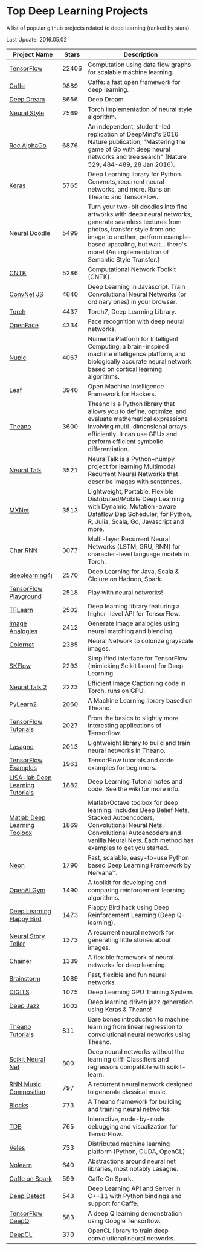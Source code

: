 # Top Deep Learning Projects
A list of popular github projects related to deep learning (ranked by stars).

Last Update: 2016.05.02

| Project Name| Stars | Description |
| ------- | ------ | ------ |
| [TensorFlow](https://github.com/tensorflow/tensorflow) | 22406 | Computation using data flow graphs for scalable machine learning.
| [Caffe](https://github.com/BVLC/caffe) | 9889 | Caffe: a fast open framework for deep learning.
| [Deep Dream](https://github.com/google/deepdream) | 8656 | Deep Dream.
| [Neural Style](https://github.com/jcjohnson/neural-style) | 7569 | Torch implementation of neural style algorithm.
| [Roc AlphaGo](https://github.com/Rochester-NRT/RocAlphaGo) | 6876 | An independent, student-led replication of DeepMind's 2016 Nature publication, "Mastering the game of Go with deep neural networks and tree search" (Nature 529, 484-489, 28 Jan 2016).
| [Keras](https://github.com/fchollet/keras) | 5765 | Deep Learning library for Python. Convnets, recurrent neural networks, and more. Runs on Theano and TensorFlow.
| [Neural Doodle](https://github.com/alexjc/neural-doodle) | 5499 | Turn your two-bit doodles into fine artworks with deep neural networks, generate seamless textures from photos, transfer style from one image to another, perform example-based upscaling, but wait... there's more! (An implementation of Semantic Style Transfer.)
| [CNTK](https://github.com/Microsoft/CNTK) | 5286 | Computational Network Toolkit (CNTK).
| [ConvNet JS](https://github.com/karpathy/convnetjs) | 4640 | Deep Learning in Javascript. Train Convolutional Neural Networks (or ordinary ones) in your browser.
| [Torch](https://github.com/torch/torch7) | 4437 | Torch7, Deep Learning Library.
| [OpenFace](https://github.com/cmusatyalab/openface) | 4334 | Face recognition with deep neural networks.
| [Nupic](https://github.com/numenta/nupic) | 4067 | Numenta Platform for Intelligent Computing: a brain-inspired machine intelligence platform, and biologically accurate neural network based on cortical learning algorithms.
| [Leaf](https://github.com/autumnai/leaf) | 3940 | Open Machine Intelligence Framework for Hackers.
| [Theano](https://github.com/Theano/Theano) | 3600 | Theano is a Python library that allows you to define, optimize, and evaluate mathematical expressions involving multi-dimensional arrays efficiently. It can use GPUs and perform efficient symbolic differentiation.
| [Neural Talk](https://github.com/karpathy/neuraltalk) | 3521 | NeuralTalk is a Python+numpy project for learning Multimodal Recurrent Neural Networks that describe images with sentences.
| [MXNet](https://github.com/dmlc/mxnet) | 3513 | Lightweight, Portable, Flexible Distributed/Mobile Deep Learning with Dynamic, Mutation-aware Dataflow Dep Scheduler; for Python, R, Julia, Scala, Go, Javascript and more.
| [Char RNN](https://github.com/karpathy/char-rnn) | 3077 | Multi-layer Recurrent Neural Networks (LSTM, GRU, RNN) for character-level language models in Torch.
| [deeplearning4j](https://github.com/deeplearning4j/deeplearning4j) | 2570 | Deep Learning for Java, Scala & Clojure on Hadoop, Spark.
| [TensorFlow Playground](https://github.com/tensorflow/playground) | 2518 | Play with neural networks!
| [TFLearn](https://github.com/tflearn/tflearn) | 2502 | Deep learning library featuring a higher-level API for TensorFlow.
| [Image Analogies](https://github.com/awentzonline/image-analogies) | 2412 | Generate image analogies using neural matching and blending.
| [Colornet](https://github.com/pavelgonchar/colornet) | 2385 | Neural Network to colorize grayscale images.
| [SKFlow](https://github.com/tensorflow/skflow) | 2293 | Simplified interface for TensorFlow (mimicking Scikit Learn) for Deep Learning.
| [Neural Talk 2](https://github.com/karpathy/neuraltalk2) | 2223 | Efficient Image Captioning code in Torch, runs on GPU.
| [PyLearn2](https://github.com/lisa-lab/pylearn2) | 2060 | A Machine Learning library based on Theano.
| [TensorFlow Tutorials](https://github.com/pkmital/tensorflow_tutorials) | 2027 | From the basics to slightly more interesting applications of Tensorflow.
| [Lasagne](https://github.com/Lasagne/Lasagne) | 2013 | Lightweight library to build and train neural networks in Theano.
| [TensorFlow Examples](https://github.com/aymericdamien/TensorFlow-Examples) | 1961 | TensorFlow tutorials and code examples for beginners.
| [LISA-lab Deep Learning Tutorials](https://github.com/lisa-lab/DeepLearningTutorials) | 1882 | Deep Learning Tutorial notes and code. See the wiki for more info.
| [Matlab Deep Learning Toolbox](https://github.com/rasmusbergpalm/DeepLearnToolbox) | 1869 | Matlab/Octave toolbox for deep learning. Includes Deep Belief Nets, Stacked Autoencoders, Convolutional Neural Nets, Convolutional Autoencoders and vanilla Neural Nets. Each method has examples to get you started.
| [Neon](https://github.com/NervanaSystems/neon) | 1790 | Fast, scalable, easy-to-use Python based Deep Learning Framework by Nervana™.
| [OpenAI Gym](https://github.com/openai/gym) | 1490 | A toolkit for developing and comparing reinforcement learning algorithms.
| [Deep Learning Flappy Bird](https://github.com/yenchenlin1994/DeepLearningFlappyBird) | 1473 | Flappy Bird hack using Deep Reinforcement Learning (Deep Q-learning).
| [Neural Story Teller](https://github.com/ryankiros/neural-storyteller) | 1373 | A recurrent neural network for generating little stories about images.
| [Chainer](https://github.com/pfnet/chainer) | 1339 | A flexible framework of neural networks for deep learning.
| [Brainstorm](https://github.com/IDSIA/brainstorm) | 1089 | Fast, flexible and fun neural networks.
| [DIGITS](https://github.com/NVIDIA/DIGITS) | 1075 | Deep Learning GPU Training System.
| [Deep Jazz](https://github.com/jisungk/deepjazz) | 1002 | Deep learning driven jazz generation using Keras & Theano!
| [Theano Tutorials](https://github.com/Newmu/Theano-Tutorials) | 811 | Bare bones introduction to machine learning from linear regression to convolutional neural networks using Theano.
| [Scikit Neural Net](https://github.com/aigamedev/scikit-neuralnetwork) | 800 | Deep neural networks without the learning cliff! Classifiers and regressors compatible with scikit-learn.
| [RNN Music Composition](https://github.com/hexahedria/biaxial-rnn-music-composition) | 797 | A recurrent neural network designed to generate classical music.
| [Blocks](https://github.com/mila-udem/blocks) | 773 | A Theano framework for building and training neural networks.
| [TDB](https://github.com/ericjang/tdb) | 765 | Interactive, node-by-node debugging and visualization for TensorFlow.
| [Veles](https://github.com/samsung/veles) | 733 | Distributed machine learning platform (Python, CUDA, OpenCL)
| [Nolearn](https://github.com/dnouri/nolearn) | 640 | Abstractions around neural net libraries, most notably Lasagne.
| [Caffe on Spark](https://github.com/yahoo/CaffeOnSpark) | 599 | Caffe On Spark.
| [Deep Detect](https://github.com/beniz/deepdetect) | 543 | Deep Learning API and Server in C++11 with Python bindings and support for Caffe.
| [TensorFlow DeepQ](https://github.com/nivwusquorum/tensorflow-deepq) | 583 | A deep Q learning demonstration using Google Tensorflow.
| [DeepCL](https://github.com/hughperkins/DeepCL)| 370 | OpenCL library to train deep convolutional neural networks.
